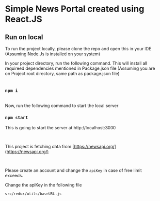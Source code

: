 # Simple News Portal created using React.JS

## Run on local <br>

To run the project locally, please clone the repo and open this in your IDE (Assuming Node.Js is installed on your system)<br>

In your project directory, run the following command. This will install all requireed dependencies mentioned in Package.json file (Assuming you are on Project root directory, same path as package.json file)<br>
<br>

### `npm i`

<br>
Now, run the following command to start the local server
<br>

### `npm start`

This is going to start the server at http://localhost:3000

<br>

This project is fetching data from [https://newsapi.org/](https://newsapi.org/)

<br>

Please create an account and change the `apiKey` in case of free limit exceeds.

Change the apiKey in the following file <br>

`src/redux/utils/baseURL.js`
